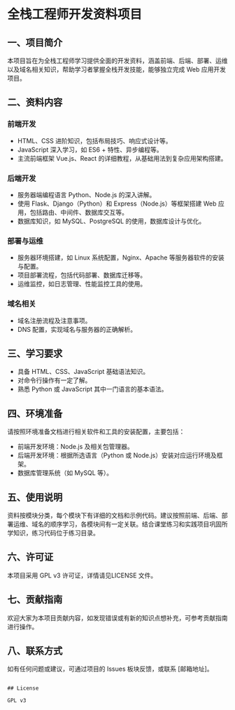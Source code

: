 
# 全栈工程师开发资料项目

## 一、项目简介
本项目旨在为全栈工程师学习提供全面的开发资料，涵盖前端、后端、部署、运维以及域名相关知识，帮助学习者掌握全栈开发技能，能够独立完成 Web 应用开发项目。

## 二、资料内容

### 前端开发
- HTML、CSS 进阶知识，包括布局技巧、响应式设计等。
- JavaScript 深入学习，如 ES6 + 特性、异步编程等。
- 主流前端框架 Vue.js、React 的详细教程，从基础用法到复杂应用架构搭建。

### 后端开发
- 服务器端编程语言 Python、Node.js 的深入讲解。
- 使用 Flask、Django（Python）和 Express（Node.js）等框架搭建 Web 应用，包括路由、中间件、数据库交互等。
- 数据库知识，如 MySQL、PostgreSQL 的使用，数据库设计与优化。

### 部署与运维
- 服务器环境搭建，如 Linux 系统配置，Nginx、Apache 等服务器软件的安装与配置。
- 项目部署流程，包括代码部署、数据库迁移等。
- 运维监控，如日志管理、性能监控工具的使用。

### 域名相关
- 域名注册流程及注意事项。
- DNS 配置，实现域名与服务器的正确解析。

## 三、学习要求
- 具备 HTML、CSS、JavaScript 基础语法知识。
- 对命令行操作有一定了解。
- 熟悉 Python 或 JavaScript 其中一门语言的基本语法。

## 四、环境准备
请按照环境准备文档进行相关软件和工具的安装配置，主要包括：
- 前端开发环境：Node.js 及相关包管理器。
- 后端开发环境：根据所选语言（Python 或 Node.js）安装对应运行环境及框架。
- 数据库管理系统（如 MySQL 等）。

## 五、使用说明
资料按模块分类，每个模块下有详细的文档和示例代码。建议按照前端、后端、部署运维、域名的顺序学习，各模块间有一定关联。结合课堂练习和实践项目巩固所学知识，练习代码位于练习目录。

## 六、许可证
本项目采用 GPL v3 许可证，详情请见LICENSE 文件。

## 七、贡献指南
欢迎大家为本项目贡献内容，如发现错误或有新的知识点想补充，可参考贡献指南进行操作。

## 八、联系方式
如有任何问题或建议，可通过项目的 Issues 板块反馈，或联系 [邮箱地址]。
```

## License

GPL v3
